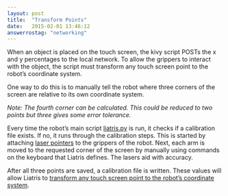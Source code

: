 ```yaml
---
layout: post
title:  "Transform Points"
date:   2015-02-01 13:46:12
answerrostag: "networking"
---
```


When an object is placed on the touch screen, the kivy script POSTs the x and y percentages to the local network. To allow the grippers to interact with the object, the script must transform any touch screen point to the robot’s coordinate system.

One way to do this is to manually tell the robot where three corners of the screen are relative to its own coordinate system.

*Note: The fourth corner can be calculated. This could be reduced to two points but three gives some error tolerance.*

Every time the robot’s main script [liatris.py](https://github.com/markwsilliman/Liatris/blob/master/Robot/liatris.py) is run, it checks if a calibration file exists. If no, it runs through the calibration steps. This is started by attaching [laser pointers](http://liatris.org/2015/02/01/12/) to the grippers of the robot. Next, each arm is moved to the requested corner of the screen by manually using commands on the keyboard that Liatris defines. The lasers aid with accuracy.

After all three points are saved, a calibration file is written. These values will allow Liatris to [transform any touch screen point to the robot’s coordinate system](https://github.com/markwsilliman/Liatris/blob/master/Robot/liatris_Three_Points_To_Rot_Matrix.py).
